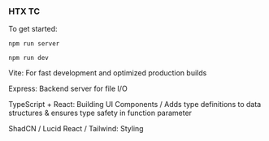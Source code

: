 ### HTX TC 

To get started: 
```
npm run server 

npm run dev 
```

Vite: For fast development and optimized production builds


Express: Backend server for file I/O 


TypeScript + React: Building UI Components / Adds type definitions to data structures & ensures type safety in function parameter


ShadCN / Lucid React / Tailwind: Styling 

